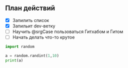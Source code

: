 ## План действий

- [x] Запилить список
- [x] Запильит dev-ветку
- [ ] Научить @srgCase пользоваться Гитхабом и Гитом
- [ ] Начать делать что-то крутое

```python
import random

a = random.randint(1,10)
print(a)
```